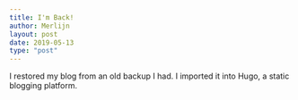 ```yaml
---
title: I'm Back!
author: Merlijn
layout: post
date: 2019-05-13
type: "post"
---
```


I restored my blog from an old backup I had. I imported it into Hugo, a static blogging platform.
